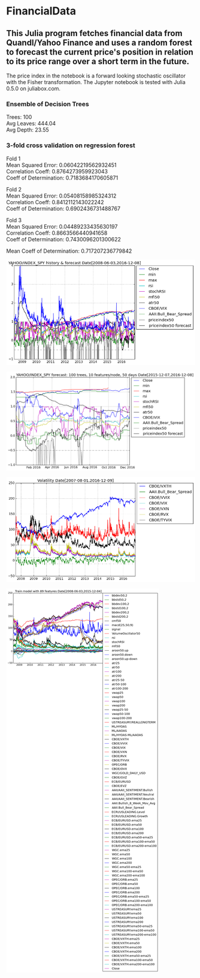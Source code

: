 # FinancialData

## This Julia program fetches financial data from Quandl/Yahoo Finance and uses a random forest to forecast the current price's position in relation to its price range over a short term in the future.
The price index in the notebook is a forward looking stochastic oscillator with the Fisher transformation.
The Jupyter notebook is tested with Julia 0.5.0 on juliabox.com.

### Ensemble of Decision Trees  
Trees:      100  
Avg Leaves: 444.04  
Avg Depth:  23.55  

### 3-fold cross validation on regression forest  
Fold 1  
Mean Squared Error:     0.06042219562932451  
Correlation Coeff:      0.8764273959923043  
Coeff of Determination: 0.7183684170605871  

Fold 2  
Mean Squared Error:     0.05408158985324312  
Correlation Coeff:      0.8412112143022242  
Coeff of Determination: 0.6902436731488767  

Fold 3  
Mean Squared Error:     0.04489233435630197  
Correlation Coeff:      0.8663566440941658  
Coeff of Determination: 0.7430096201300622  

Mean Coeff of Determination: 0.717207236779842  

![History and forecast](output_27_0.png)

![1 year forecast](output_28_0.png)

![Volatility](output_30_0.png)

![Features used in model training](output_24_0.png)
